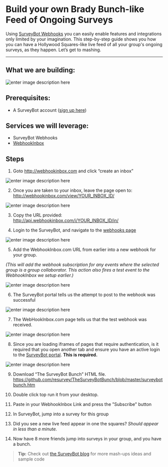 Build your own Brady Bunch-like Feed of Ongoing Surveys
===================

Using [SurveyBot Webhooks](https://golive.gosurveybot.com/webhooks "SurveyBot Webhooks") you can easily enable features and integrations only limited by your imagination. This step-by-step guide shows you how you can have a Hollywood Squares-like live feed of all your group's ongoing surveys, as they happen. Let’s get to mashing.

----------


What we are building:
-------------
![enter image description here](https://cdn.gosurveybot.com/Content/img/thesurveybotbunch/image02.png "what we are building")



Prerequisites:
---------

 - A SurveyBot account ([sign up here](https://gosurveybot.com/)) 

Services we will leverage:
--------------------------

 - SurveyBot Webhooks
 - [WebhookInbox](http://webhookInbox.com)


Steps
-----

1) Goto http://webhookinbox.com and click “create an inbox”

![enter image description here](https://cdn.gosurveybot.com/Content/img/thesurveybotbunch/image07.png)

2) Once you are taken to your inbox, leave the page open to:
http://webhookinbox.com/view/YOUR_INBOX_ID/

![enter image description here](https://cdn.gosurveybot.com/Content/img/thesurveybotbunch/image04.png)

3) Copy the URL provided:
http://api.webhookinbox.com/i/YOUR_INBOX_ID/in/

4) Login to the SurveyBot, and navigate to the [webhooks page](https://golive.gosurveybot.com/webhooks)

![enter image description here](https://cdn.gosurveybot.com/Content/img/thesurveybotbunch/image01.png)

5) Add the WebhookInbox.com URL from earlier into a new webhook for your group. 

*(This will add the webhook subscription for any events where the selected group is a group collaborator. This action also fires a test event to the WebhookInbox we setup earlier.)*

![enter image description here](https://cdn.gosurveybot.com/Content/img/thesurveybotbunch/image05.png)

6) The SurveyBot portal tells us the attempt to post to the webhook was successful

![enter image description here](https://cdn.gosurveybot.com/Content/img/thesurveybotbunch/image03.png)

7) The WebHookInbox.com page tells us that the test webhook was received.

![enter image description here](https://cdn.gosurveybot.com/Content/img/thesurveybotbunch/image00.png)

8) Since you are loading iframes of pages that require authentication, is it required that you open another tab and ensure you have an active login to the [SurveyBot portal](https://golive.gosurveybot.com). **This is required.** 

![enter image description here](https://cdn.gosurveybot.com/Content/img/thesurveybotbunch/image06.png)

9) Download “The SurveyBot Bunch” HTML file.
https://github.com/resurvey/TheSurveyBotBunch/blob/master/surveybotbunch.htm

10) Double click top run it from your desktop.

11) Paste in your WebhookInbox Link and press the "Subscribe" button

12) In SurveyBot, jump into a survey for this group

13) Did you see a new live feed appear in one the squares? *Should appear in less than a minute.*

14) Now have 8 more friends jump into surveys in your group, and you have a bunch.


> **Tip:** Check out [the SurveyBot blog](https://gosurveybot.com/blog/) for more mash-ups ideas and sample code 



